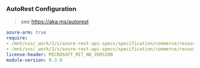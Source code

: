 ### AutoRest Configuration

> see https://aka.ms/autorest

``` yaml
azure-arm: true
require:
- /mnt/vss/_work/1/s/azure-rest-api-specs/specification/commerce/resource-manager/readme.md
- /mnt/vss/_work/1/s/azure-rest-api-specs/specification/commerce/resource-manager/readme.go.md
license-header: MICROSOFT_MIT_NO_VERSION
module-version: 0.3.0

```